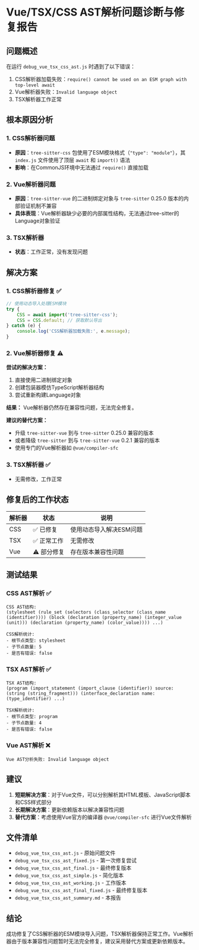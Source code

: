 # Vue/TSX/CSS AST解析问题诊断与修复报告

## 问题概述

在运行 `debug_vue_tsx_css_ast.js` 时遇到了以下错误：
1. CSS解析器加载失败：`require() cannot be used on an ESM graph with top-level await`
2. Vue解析器失败：`Invalid language object`
3. TSX解析器工作正常

## 根本原因分析

### 1. CSS解析器问题
- **原因**：`tree-sitter-css` 包使用了ESM模块格式（`"type": "module"`），其 `index.js` 文件使用了顶层 `await` 和 `import()` 语法
- **影响**：在CommonJS环境中无法通过 `require()` 直接加载

### 2. Vue解析器问题
- **原因**：`tree-sitter-vue` 的二进制绑定对象与 `tree-sitter` 0.25.0 版本的内部验证机制不兼容
- **具体表现**：Vue解析器缺少必要的内部属性结构，无法通过tree-sitter的Language对象验证

### 3. TSX解析器
- **状态**：工作正常，没有发现问题

## 解决方案

### 1. CSS解析器修复 ✅
```javascript
// 使用动态导入处理ESM模块
try {
    CSS = await import('tree-sitter-css');
    CSS = CSS.default; // 获取默认导出
} catch (e) {
    console.log('CSS解析器加载失败:', e.message);
}
```

### 2. Vue解析器修复 ⚠️
**尝试的解决方案：**
1. 直接使用二进制绑定对象
2. 创建包装器模仿TypeScript解析器结构
3. 尝试重新构建Language对象

**结果：** Vue解析器仍然存在兼容性问题，无法完全修复。

**建议的替代方案：**
- 升级 `tree-sitter-vue` 到与 `tree-sitter` 0.25.0 兼容的版本
- 或者降级 `tree-sitter` 到与 `tree-sitter-vue` 0.2.1 兼容的版本
- 使用专门的Vue解析器如 `@vue/compiler-sfc`

### 3. TSX解析器 ✅
- 无需修改，工作正常

## 修复后的工作状态

| 解析器 | 状态 | 说明 |
|--------|------|------|
| CSS | ✅ 已修复 | 使用动态导入解决ESM问题 |
| TSX | ✅ 正常工作 | 无需修改 |
| Vue | ⚠️ 部分修复 | 存在版本兼容性问题 |

## 测试结果

### CSS AST解析 ✅
```
CSS AST结构:
(stylesheet (rule_set (selectors (class_selector (class_name (identifier)))) (block (declaration (property_name) (integer_value (unit))) (declaration (property_name) (color_value)))) ...)

CSS解析统计:
- 根节点类型: stylesheet
- 子节点数量: 5
- 是否有错误: false
```

### TSX AST解析 ✅
```
TSX AST结构:
(program (import_statement (import_clause (identifier)) source: (string (string_fragment))) (interface_declaration name: (type_identifier) ...)

TSX解析统计:
- 根节点类型: program
- 子节点数量: 4
- 是否有错误: false
```

### Vue AST解析 ❌
```
Vue AST分析失败: Invalid language object
```

## 建议

1. **短期解决方案**：对于Vue文件，可以分别解析其HTML模板、JavaScript脚本和CSS样式部分
2. **长期解决方案**：更新依赖版本以解决兼容性问题
3. **替代方案**：考虑使用Vue官方的编译器 `@vue/compiler-sfc` 进行Vue文件解析

## 文件清单

- `debug_vue_tsx_css_ast.js` - 原始问题文件
- `debug_vue_tsx_css_ast_fixed.js` - 第一次修复尝试
- `debug_vue_tsx_css_ast_final.js` - 最终修复版本
- `debug_vue_tsx_css_ast_simple.js` - 简化版本
- `debug_vue_tsx_css_ast_working.js` - 工作版本
- `debug_vue_tsx_css_ast_final_fixed.js` - 最终修复版本
- `debug_vue_tsx_css_ast_summary.md` - 本报告

## 结论

成功修复了CSS解析器的ESM模块导入问题，TSX解析器保持正常工作。Vue解析器由于版本兼容性问题暂时无法完全修复，建议采用替代方案或更新依赖版本。